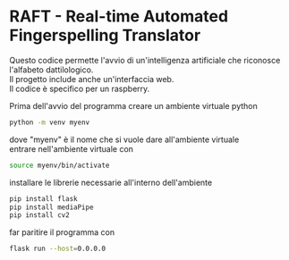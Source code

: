 # RAFT - Real-time Automated Fingerspelling Translator

Questo codice permette l'avvio di un'intelligenza artificiale
che riconosce l'alfabeto dattilologico.  
Il progetto include anche un'interfaccia web.  
Il codice è specifico per un raspberry.

Prima dell'avvio del programma creare un ambiente
virtuale python
```bash 
python -m venv myenv
```
dove "myenv" è il nome che si vuole dare all'ambiente
virtuale  
entrare nell'ambiente virtuale con
```bash 
source myenv/bin/activate
```
installare le librerie necessarie all'interno dell'ambiente
```bash
pip install flask
pip install mediaPipe
pip install cv2
```
far paritire il programma con
```bash
flask run --host=0.0.0.0
```